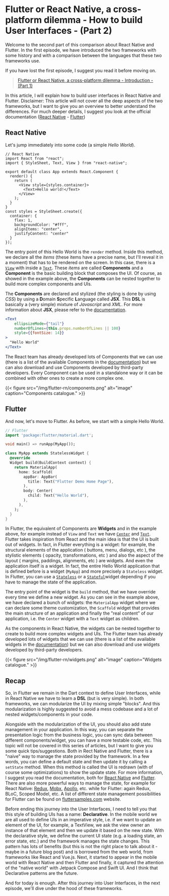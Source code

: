 # Flutter or React Native, a cross-platform dilemma - How to build User Interfaces - (Part 2)


Welcome to the second part of this comparison about React Native and Flutter. In the first episode, we have introduced the two frameworks with some history and with a comparison between the languages that these two frameworks use. 

If you have lost the first episode, I suggest you read it before moving on.

> [Flutter or React Native, a cross-platform dilemma - Introduction - (Part 1)](http://marcogomiero.com/posts/2019/rn-flutter-dilemma-1-intro/)

In this article, I will explain how to build user interfaces in React Native and Flutter. 
Disclaimer: This article will not cover all the deep aspects of the two frameworks, but I want to give you an overview to better understand the differences. For much deeper details, I suggest you look at the official documentation ([React Native](https://facebook.github.io/react-native/) - [Flutter](https://flutter.dev/docs))

## React Native

Let's jump immediately into some code (a simple *Hello World*).

```react
// React Native
import React from "react";
import { StyleSheet, Text, View } from "react-native";

export default class App extends React.Component {
  render() {
    return (
      <View style={styles.container}>
        <Text>Hello world!</Text>
      </View>
    );
  }
}
const styles = StyleSheet.create({
  container: {
    flex: 1,
    backgroundColor: "#fff",
    alignItems: "center",
    justifyContent: "center"
  }
});
```

The entry point of this Hello World is the `render` method. Inside this method, we declare all the *items* (these items have a precise name, but I'll reveal it in a moment) that has to be rendered on the screen. In this case, there is a [`View`](https://facebook.github.io/react-native/docs/view) with inside a [`Text`](https://facebook.github.io/react-native/docs/text). These *items* are called **Components** and a **Component** is the basic building block that composes the UI. Of course, as showed in the example above, the **Components** can be nested together to build more complex components and UIs. 

The **Components** are declared and stylized (the styling is done by using *CSS*) by using a **D**omain **S**pecific **L**anguage called **JSX**. This **DSL** is basically a (very simple) mixture of *Javascript* and *XML*. For more information about **JSX**, please refer to the [documentation](https://reactjs.org/docs/glossary.html#jsx).  

```jsx
<Text
    ellipsizeMode={"tail"}
    numberOfLines={this.props.numberOfLines || 100}
    style={{fontSize: 14}}
>
  "Hello World"
</Text>
```

The React team has already developed lots of Components that we can use (there is a list of the available Components in the [documentation](https://facebook.github.io/react-native/docs/components-and-apis.html)) but we can also download and use Components developed by third-party developers. Every Component can be used in a standalone way or it can be combined with other ones to create a more complex one.

{{< figure src="/img/flutter-rn/components.png" alt="image" caption="Components catalogue." >}}

## Flutter

And now, let's move to Flutter. As before, we start with a simple Hello World.

```dart
// Flutter
import 'package:flutter/material.dart';

void main() => runApp(MyApp());

class MyApp extends StatelessWidget {
  @override
  Widget build(BuildContext context) {
    return MaterialApp(
      home: Scaffold(
        appBar: AppBar(
          title: Text("Flutter Demo Home Page"),
        ),
        body: Center(
          child: Text("Hello World"),
        ),
      ),
    );
  }
}
```
In Flutter, the equivalent of Components are **Widgets** and in the example above, for example instead of `View` and `Text` we have [`Center`](https://api.flutter.dev/flutter/widgets/Center-class.html) and [`Text`](https://api.flutter.dev/flutter/widgets/Text-class.html). Flutter takes inspiration from React and the main idea is that the UI is built out of widgets. In fact, in Flutter everything is a widget: for example, the structural elements of the application ( buttons, menu, dialogs, etc ), the stylistic elements ( opacity, transformations, etc ) and also the aspect of the layout ( margins, paddings, alignments, etc ) are widgets. And even the application itself is a widget. In fact, the entire Hello World application that is defined before is a widget (`MyApp`) and more precisely a `Stateless` widget. In Flutter, you can use a [`Stateless`](https://api.flutter.dev/flutter/widgets/StatelessWidget-class.html) or a [`Stateful`](https://api.flutter.dev/flutter/widgets/StatefulWidget-class.html)widget depending if you have to manage the state of the application. 

The entry point of the widget is the `build` method, that we have override every time we define a new widget. As you can see in the example above, we have declared a bunch of widgets: the `MaterialApp` widget where we can declare some theme customization, the `Scaffold` widget that provides the main structure of an application and finally the "real content" of our application, i.e. the `Center` widget with a `Text` widget as children. 

As the components in React Native, the widgets can be nested together to create to build more complex widgets and UIs. The Flutter team has already developed lots of widgets that we can use (there is a list of the available widgets in the [documentation](https://flutter.dev/docs/development/ui/widgets)) but we can also download and use widgets developed by third-party developers. 

{{< figure src="/img/flutter-rn/widgets.png" alt="image" caption="Widgets catalogue." >}}

## Recap

So, in Flutter we remain in the Dart context to define User Interfaces, while in React Native we have to learn a **DSL** (but is very simple). In both frameworks, we can modularize the UI by mixing simple "blocks". And this modularization is highly suggested to avoid a mess codebase and a lot of nested widgets/components in your code. 

Alongside with the modularization of the UI, you should also add state management in your application. In this way, you can separate the presentation logic from the business logic, you can sync data between different components/widget, you can have a more testable code, etc. This topic will not be covered in this series of articles, but I want to give you some quick tips/suggestions. Both in Rect Native and Flutter, there is a "naive" way to manage the state provided by the framework. In a few words, you can define a default state and then update it by calling a `setState` method. When this method is called the UI is redrawn (with of course some optimizations) to show the update state. For more information, I suggest you read the documentation, both for [React Native](https://facebook.github.io/react-native/docs/state) and [Flutter](https://flutter.dev/docs/development/ui/interactive). 
There are also more powerful ways to manage the state, for example for React Native: [Redux](https://github.com/reduxjs/redux), [Mobx](https://github.com/mobxjs/mobx), [Apollo](https://www.apollographql.com/docs/react/integrations/react-native/), etc. while for Flutter: again Redux, BLoC, Scoped Model, etc. A list of different state management possibilities for Flutter can be found on [fluttersamples.com](http://fluttersamples.com/) website. 

Before ending this journey into the User Interfaces, I need to tell you that this style of building UIs has a name: **Declarative**. In the mobile world we are all used to define UIs in an imperative style, i.e. if we want to update an element of the UI, for example, a TextView, we ask the view owner an instance of that element and then we update it based on the new state. With the declarative style, we define the current UI state (e.g. a loading state, an error state, etc.) and the framework manages the state changes. This pattern has lots of benefits (but this is not the right place to talk about it - maybe in a future blog post) and is borrowed from the web world, from frameworks like React and Vue.js. Next, it started to appear in the mobile world with React Native and then Flutter and finally, it captured the attention of the "native world" with Jetpack Compose and Swift UI. And I think that Declarative patterns are the future.

And for today is enough. After this journey into User Interfaces, in the next episode, we'll dive under the hood of these frameworks.


